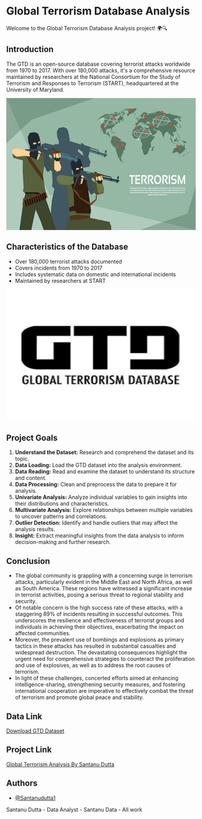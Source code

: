 # Global Terrorism Database Analysis

Welcome to the Global Terrorism Database Analysis project! 🌍🔍

## Introduction
The GTD is an open-source database covering terrorist attacks worldwide from 1970 to 2017. With over 180,000 attacks, it's a comprehensive resource maintained by researchers at the National Consortium for the Study of Terrorism and Responses to Terrorism (START), headquartered at the University of Maryland.
<p align="center">
  <img width="600" height="350" src="Global Terrorism EDA/96670ti1.jpg">
</p>

## Characteristics of the Database
- Over 180,000 terrorist attacks documented
- Covers incidents from 1970 to 2017
- Includes systematic data on domestic and international incidents
- Maintained by researchers at START
<p align="center">
  <img width="600" height="350" src="Global Terrorism EDA/download.png">
</p>

## Project Goals
1. **Understand the Dataset:** Research and comprehend the dataset and its topic.
2. **Data Loading:** Load the GTD dataset into the analysis environment.
3. **Data Reading:** Read and examine the dataset to understand its structure and content.
4. **Data Processing:** Clean and preprocess the data to prepare it for analysis.
5. **Univariate Analysis:** Analyze individual variables to gain insights into their distributions and characteristics.
6. **Multivariate Analysis:** Explore relationships between multiple variables to uncover patterns and correlations.
7. **Outlier Detection:** Identify and handle outliers that may affect the analysis results.
8. **Insight:** Extract meaningful insights from the data analysis to inform decision-making and further research.

## Conclusion
- The global community is grappling with a concerning surge in terrorism attacks, particularly evident in the Middle East and North Africa, as well as South America. These regions have witnessed a significant increase in terrorist activities, posing a serious threat to regional stability and security.
- Of notable concern is the high success rate of these attacks, with a staggering 89% of incidents resulting in successful outcomes. This underscores the resilience and effectiveness of terrorist groups and individuals in achieving their objectives, exacerbating the impact on affected communities.
- Moreover, the prevalent use of bombings and explosions as primary tactics in these attacks has resulted in substantial casualties and widespread destruction. The devastating consequences highlight the urgent need for comprehensive strategies to counteract the proliferation and use of explosives, as well as to address the root causes of terrorism.
- In light of these challenges, concerted efforts aimed at enhancing intelligence-sharing, strengthening security measures, and fostering international cooperation are imperative to effectively combat the threat of terrorism and promote global peace and stability.
## Data Link
[Download GTD Dataset](https://www.kaggle.com/datasets/START-UMD/gtd)

## Project Link
[Global Terrorism Analysis By Santanu Dutta](https://github.com/SantanuDutta1/Global-Terrorism-Data-Analysis/blob/main/EDA%20%20Global%20Terrorism.ipynb)

## Authors

- [@Santanudutta1](https://github.com/SantanuDutta1)

Santanu Dutta - Data Analyst - Santanu Data - All work
